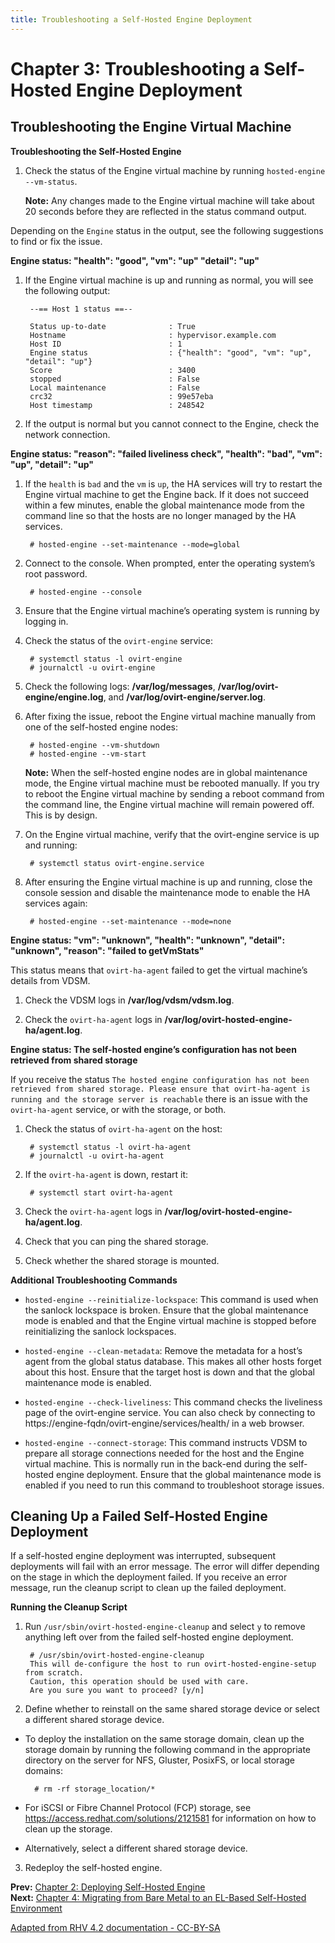 ```yaml
---
title: Troubleshooting a Self-Hosted Engine Deployment
---
```


# Chapter 3: Troubleshooting a Self-Hosted Engine Deployment

## Troubleshooting the Engine Virtual Machine

**Troubleshooting the Self-Hosted Engine**

1. Check the status of the Engine virtual machine by running `hosted-engine --vm-status`.

    **Note:** Any changes made to the Engine virtual machine will take about 20 seconds before they are reflected in the status command output.

Depending on the `Engine` status in the output, see the following suggestions to find or fix the issue.

**Engine status: "health": "good", "vm": "up" "detail": "up"**

1. If the Engine virtual machine is up and running as normal, you will see the following output:

        --== Host 1 status ==--

        Status up-to-date              : True
        Hostname                       : hypervisor.example.com
        Host ID                        : 1
        Engine status                  : {"health": "good", "vm": "up", "detail": "up"}
        Score                          : 3400
        stopped                        : False
        Local maintenance              : False
        crc32                          : 99e57eba
        Host timestamp                 : 248542

2. If the output is normal but you cannot connect to the Engine, check the network connection.

**Engine status: "reason": "failed liveliness check", "health": "bad", "vm": "up", "detail": "up"**

1. If the `health` is `bad` and the `vm` is `up`, the HA services will try to restart the Engine virtual machine to get the Engine back. If it does not succeed within a few minutes, enable the global maintenance mode from the command line so that the hosts are no longer managed by the HA services.

        # hosted-engine --set-maintenance --mode=global

2. Connect to the console. When prompted, enter the operating system’s root password.

        # hosted-engine --console

3. Ensure that the Engine virtual machine’s operating system is running by logging in.

4. Check the status of the `ovirt-engine` service:

        # systemctl status -l ovirt-engine
        # journalctl -u ovirt-engine

5. Check the following logs: **/var/log/messages**, **/var/log/ovirt-engine/engine.log**, and **/var/log/ovirt-engine/server.log**.

6. After fixing the issue, reboot the Engine virtual machine manually from one of the self-hosted engine nodes:

        # hosted-engine --vm-shutdown
        # hosted-engine --vm-start

    **Note:** When the self-hosted engine nodes are in global maintenance mode, the Engine virtual machine must be rebooted manually. If you try to reboot the Engine virtual machine by sending a reboot command from the command line, the Engine virtual machine will remain powered off. This is by design.

7. On the Engine virtual machine, verify that the ovirt-engine service is up and running:

        # systemctl status ovirt-engine.service

8. After ensuring the Engine virtual machine is up and running, close the console session and disable the maintenance mode to enable the HA services again:

        # hosted-engine --set-maintenance --mode=none

**Engine status: "vm": "unknown", "health": "unknown", "detail": "unknown", "reason": "failed to getVmStats"**

This status means that `ovirt-ha-agent` failed to get the virtual machine’s details from VDSM.

1. Check the VDSM logs in **/var/log/vdsm/vdsm.log**.

2. Check the `ovirt-ha-agent` logs in **/var/log/ovirt-hosted-engine-ha/agent.log**.

**Engine status: The self-hosted engine’s configuration has not been retrieved from shared storage**

If you receive the status `The hosted engine configuration has not been retrieved from shared storage. Please ensure that ovirt-ha-agent is running and the storage server is reachable` there is an issue with the `ovirt-ha-agent` service, or with the storage, or both.

1. Check the status of `ovirt-ha-agent` on the host:

        # systemctl status -l ovirt-ha-agent
        # journalctl -u ovirt-ha-agent

2. If the `ovirt-ha-agent` is down, restart it:

        # systemctl start ovirt-ha-agent

3. Check the `ovirt-ha-agent` logs in **/var/log/ovirt-hosted-engine-ha/agent.log**.

4. Check that you can ping the shared storage.

5. Check whether the shared storage is mounted.

**Additional Troubleshooting Commands**

* `hosted-engine --reinitialize-lockspace`: This command is used when the sanlock lockspace is broken. Ensure that the global maintenance mode is enabled and that the Engine virtual machine is stopped before reinitializing the sanlock lockspaces.

* `hosted-engine --clean-metadata`: Remove the metadata for a host’s agent from the global status database. This makes all other hosts forget about this host. Ensure that the target host is down and that the global maintenance mode is enabled.

* `hosted-engine --check-liveliness`: This command checks the liveliness page of the ovirt-engine service. You can also check by connecting to https://engine-fqdn/ovirt-engine/services/health/ in a web browser.

* `hosted-engine --connect-storage`: This command instructs VDSM to prepare all storage connections needed for the host and the Engine virtual machine. This is normally run in the back-end during the self-hosted engine deployment. Ensure that the global maintenance mode is enabled if you need to run this command to troubleshoot storage issues.

## Cleaning Up a Failed Self-Hosted Engine Deployment

If a self-hosted engine deployment was interrupted, subsequent deployments will fail with an error message. The error will differ depending on the stage in which the deployment failed. If you receive an error message, run the cleanup script to clean up the failed deployment.

**Running the Cleanup Script**

1. Run `/usr/sbin/ovirt-hosted-engine-cleanup` and select `y` to remove anything left over from the failed self-hosted engine deployment.

        # /usr/sbin/ovirt-hosted-engine-cleanup
        This will de-configure the host to run ovirt-hosted-engine-setup from scratch.
        Caution, this operation should be used with care.
        Are you sure you want to proceed? [y/n]

2. Define whether to reinstall on the same shared storage device or select a different shared storage device.

  * To deploy the installation on the same storage domain, clean up the storage domain by running the following command in the appropriate directory on the server for NFS, Gluster, PosixFS, or local storage domains:

          # rm -rf storage_location/*

  * For iSCSI or Fibre Channel Protocol (FCP) storage, see https://access.redhat.com/solutions/2121581 for information on how to clean up the storage.

  * Alternatively, select a different shared storage device.

3. Redeploy the self-hosted engine.

**Prev:** [Chapter 2: Deploying Self-Hosted Engine](chap-Deploying_Self-Hosted_Engine) <br>
**Next:** [Chapter 4: Migrating from Bare Metal to an EL-Based Self-Hosted Environment](chap-Migrating_from_Bare_Metal_to_an_EL-Based_Self-Hosted_Environment)

[Adapted from RHV 4.2 documentation - CC-BY-SA](https://access.redhat.com/documentation/en-us/red_hat_virtualization/4.2/html/self-hosted_engine_guide/troubleshooting)
